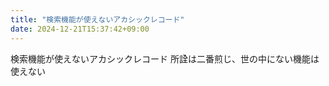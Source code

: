 ```yaml
---
title: "検索機能が使えないアカシックレコード"
date: 2024-12-21T15:37:42+09:00
---
```

検索機能が使えないアカシックレコード
所詮は二番煎じ、世の中にない機能は使えない
